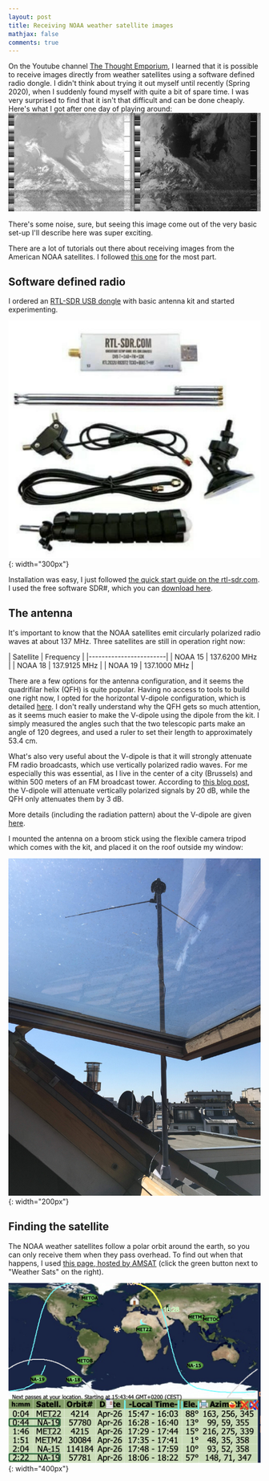 ```yaml
---
layout: post
title: Receiving NOAA weather satellite images
mathjax: false
comments: true
---
```


On the Youtube channel [The Thought Emporium](https://www.youtube.com/watch?v=cjClTnZ4Xh4), I learned that it is possible to receive images directly from weather satellites using a software defined radio dongle. I didn't think about trying it out myself until recently (Spring 2020), when I suddenly found myself with quite a bit of spare time. I was very surprised to find that it isn't that difficult and can be done cheaply. Here's what I got after one day of playing around:
![NOAA-19 weather satellite image](/images/NOAA19.png)

There's some noise, sure, but seeing this image come out of the very basic set-up I'll describe here was super exciting.

There are a lot of tutorials out there about receiving images from the American NOAA satellites. I followed [this one](https://www.rtl-sdr.com/rtl-sdr-tutorial-receiving-noaa-weather-satellite-images/) for the most part.

## Software defined radio

I ordered an [RTL-SDR USB dongle](https://www.rtl-sdr.com/buy-rtl-sdr-dvb-t-dongles/) with basic antenna kit and started experimenting.

![RTL-SDR USB dongle](/images/rtlsdr_antennakit.png){: width="300px"}

Installation was easy, I just followed [the quick start guide on the rtl-sdr.com](https://www.rtl-sdr.com/rtl-sdr-quick-start-guide/). I used the free software SDR#, which you can [download here](https://airspy.com/download/).

## The antenna

It's important to know that the NOAA satellites emit circularly polarized radio waves at about 137 MHz. Three satellites are still in operation right now:

| Satellite | Frequency  |
|------------------------|
| NOAA 15 | 137.6200 MHz | 
| NOAA 18 | 137.9125 MHz | 
| NOAA 19 | 137.1000 MHz | 

There are a few options for the antenna configuration, and it seems the quadrifilar helix (QFH) is quite popular. Having no access to tools to build one right now, I opted for the horizontal V-dipole configuration, which is detailed [here](https://www.rtl-sdr.com/simple-noaameteor-weather-satellite-antenna-137-mhz-v-dipole/). I don't really understand why the QFH gets so much attention, as it seems much easier to make the V-dipole using the dipole from the kit. I simply measured the angles such that the two telescopic parts make an angle of 120 degrees, and used a ruler to set their length to approximately 53.4 cm. 

What's also very useful about the V-dipole is that it will strongly attenuate FM radio broadcasts, which use vertically polarized radio waves. For me especially this was essential, as I live in the center of a city (Brussels) and within 500 meters of an FM broadcast tower. According to [this blog post](https://www.rtl-sdr.com/simple-noaameteor-weather-satellite-antenna-137-mhz-v-dipole/), the V-dipole will attenuate vertically polarized signals by 20 dB, while the QFH only attenuates them by 3 dB.

More details (including the radiation pattern) about the V-dipole are given [here](https://www.qsl.net/kk4obi/Center-fed%20V-dipoles%20Lateral.html).

I mounted the antenna on a broom stick using the flexible camera tripod which comes with the kit, and placed it on the roof outside my window:

![V-dipole on broom stick](/images/NOAA_antenna.jpg){: width="200px"}

## Finding the satellite
 
The NOAA weather satellites follow a polar orbit around the earth, so you can only receive them when they pass overhead. To find out when that happens, I used [this page, hosted by AMSAT](http://amsat.org.ar/pass.htm#) (click the green button next to "Weather Sats" on the right).

![AMSAT satellite tracker website](/images/amsat.png){: width="400px"}

